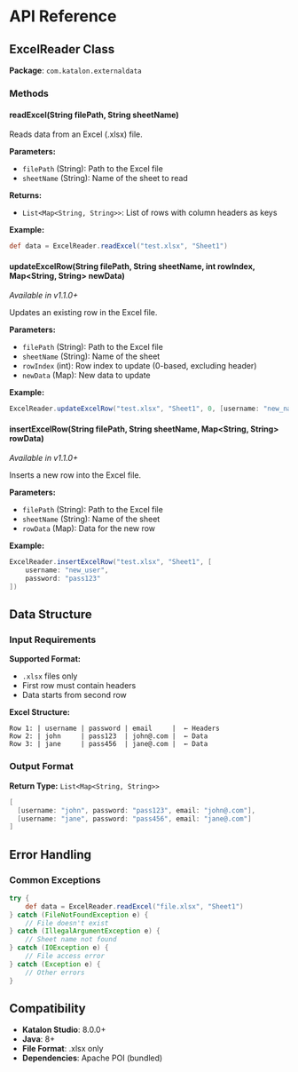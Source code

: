 # API Reference

## ExcelReader Class

**Package**: `com.katalon.externaldata`

### Methods

#### readExcel(String filePath, String sheetName)

Reads data from an Excel (.xlsx) file.

**Parameters:**
- `filePath` (String): Path to the Excel file
- `sheetName` (String): Name of the sheet to read

**Returns:**
- `List<Map<String, String>>`: List of rows with column headers as keys

**Example:**
```groovy
def data = ExcelReader.readExcel("test.xlsx", "Sheet1")
```

#### updateExcelRow(String filePath, String sheetName, int rowIndex, Map<String, String> newData)

*Available in v1.1.0+*

Updates an existing row in the Excel file.

**Parameters:**
- `filePath` (String): Path to the Excel file
- `sheetName` (String): Name of the sheet
- `rowIndex` (int): Row index to update (0-based, excluding header)
- `newData` (Map): New data to update

**Example:**
```groovy
ExcelReader.updateExcelRow("test.xlsx", "Sheet1", 0, [username: "new_name"])
```

#### insertExcelRow(String filePath, String sheetName, Map<String, String> rowData)

*Available in v1.1.0+*

Inserts a new row into the Excel file.

**Parameters:**
- `filePath` (String): Path to the Excel file
- `sheetName` (String): Name of the sheet
- `rowData` (Map): Data for the new row

**Example:**
```groovy
ExcelReader.insertExcelRow("test.xlsx", "Sheet1", [
    username: "new_user",
    password: "pass123"
])
```

## Data Structure

### Input Requirements

**Supported Format:**
- `.xlsx` files only
- First row must contain headers
- Data starts from second row

**Excel Structure:**
```
Row 1: | username | password | email     |  ← Headers
Row 2: | john     | pass123  | john@.com |  ← Data
Row 3: | jane     | pass456  | jane@.com |  ← Data
```

### Output Format

**Return Type:** `List<Map<String, String>>`

```groovy
[
  [username: "john", password: "pass123", email: "john@.com"],
  [username: "jane", password: "pass456", email: "jane@.com"]
]
```

## Error Handling

### Common Exceptions

```groovy
try {
    def data = ExcelReader.readExcel("file.xlsx", "Sheet1")
} catch (FileNotFoundException e) {
    // File doesn't exist
} catch (IllegalArgumentException e) {
    // Sheet name not found
} catch (IOException e) {
    // File access error
} catch (Exception e) {
    // Other errors
}
```

## Compatibility

- **Katalon Studio**: 8.0.0+
- **Java**: 8+
- **File Format**: .xlsx only
- **Dependencies**: Apache POI (bundled)
